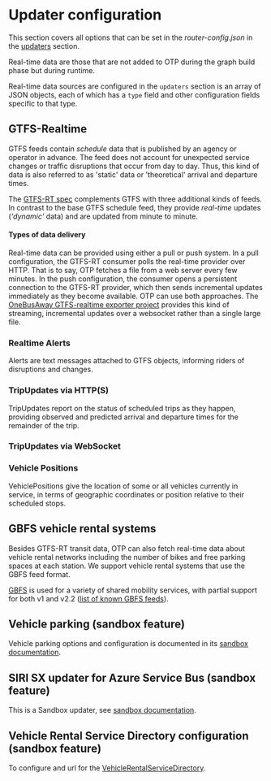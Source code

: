 <!--
  NOTE! Part of this document is generated. Make sure you edit the template, not the generated doc.

   - Template directory is:  /doc-templates
   - Generated directory is: /docs 
-->


# Updater configuration

This section covers all options that can be set in the *router-config.json* in the 
[updaters](RouterConfiguration.md) section.

Real-time data are those that are not added to OTP during the graph build phase but during runtime.

Real-time data sources are configured in the `updaters` section is an array of JSON objects, each
of which has a `type` field and other configuration fields specific to that type. 

## GTFS-Realtime

GTFS feeds contain *schedule* data that is published by an agency or operator in advance. The
feed does not account for unexpected service changes or traffic disruptions that occur from day to
day. Thus, this kind of data is also referred to as 'static' data or 'theoretical' arrival and
departure times.

The [GTFS-RT spec](https://developers.google.com/transit/gtfs-realtime/) complements GTFS with three
additional kinds of feeds. In contrast to the base GTFS schedule feed, they provide *real-time*
updates (*'dynamic'* data) and are updated from minute to minute.

#### Types of data delivery

Real-time data can be provided using either a pull or push system. In a pull configuration, the
GTFS-RT consumer polls the real-time provider over HTTP. That is to say, OTP fetches a file from a
web server every few minutes. In the push configuration, the consumer opens a persistent connection
to the GTFS-RT provider, which then sends incremental updates immediately as they become available.
OTP can use both approaches.
The [OneBusAway GTFS-realtime exporter project](https://github.com/OneBusAway/onebusaway-gtfs-realtime-exporter)
provides this kind of streaming, incremental updates over a websocket rather than a single large
file.

### Realtime Alerts

Alerts are text messages attached to GTFS objects, informing riders of disruptions and changes.

<!-- INSERT: real-time-alerts -->


### TripUpdates via HTTP(S)

TripUpdates report on the status of scheduled trips as they happen, providing observed and 
predicted arrival and departure times for the remainder of the trip.

<!-- INSERT: stop-time-updater -->


### TripUpdates via WebSocket

<!-- INSERT: websocket-gtfs-rt-updater -->


### Vehicle Positions

VehiclePositions give the location of some or all vehicles currently in service, in terms of 
geographic coordinates or position relative to their scheduled stops.

<!-- INSERT: vehicle-positions -->


## GBFS vehicle rental systems

Besides GTFS-RT transit data, OTP can also fetch real-time data about vehicle rental networks
including the number of bikes and free parking spaces at each station. We support vehicle rental
systems that use the GBFS feed format.

[GBFS](https://github.com/NABSA/gbfs) is used for a variety of shared mobility services, with
partial support for both v1 and v2.2 ([list of known GBFS feeds](https://github.com/NABSA/gbfs/blob/master/systems.csv)).

<!-- INSERT: vehicle-rental -->

## Vehicle parking (sandbox feature)

Vehicle parking options and configuration is documented in
its [sandbox documentation](sandbox/VehicleParking.md).

<!-- INSERT: vehicle-parking -->


## SIRI SX updater for Azure Service Bus (sandbox feature)

This is a Sandbox updater, see [sandbox documentation](sandbox/SiriAzureUpdater.md).

<!-- INSERT: siri-azure-sx-updater -->


## Vehicle Rental Service Directory configuration (sandbox feature)

To configure and url for
the [VehicleRentalServiceDirectory](sandbox/VehicleRentalServiceDirectory.md).

